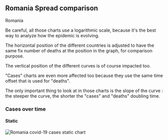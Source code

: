 ## Romania Spread comparison 

Romania



Be careful, all those charts use a logarithmic scale, because it's the best way to analyze how the epidemic is evolving.
 
The horizontal position of the different countries is adjusted to have the same fix number of deaths at the position in the graph, for comparison purpose.

The vertical position of the different curves is of course impacted too.

"Cases" charts are even more affected too because they use the same time offset that is used for "deaths".

The only important thing to look at in those charts is the slope of the curve : the steeper the curve, the shorter the "cases" and "deaths" doubling time.



 
### Cases over time
 
#### Static
![Romania covid-19 cases static chart](https://raw.githubusercontent.com/madlag/coronavirus_study/master/notebooks/graphs/2020-03-20/countries/Romania/2020-03-20_Romania_deaths.png "Romania covid-19 cases static chart")   

